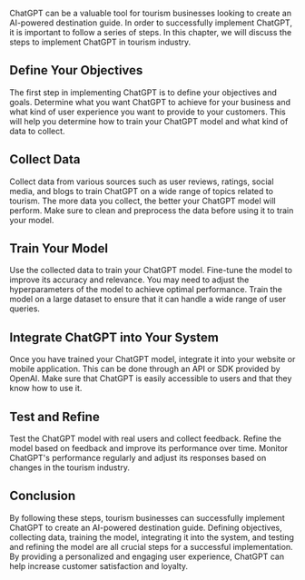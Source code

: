 
ChatGPT can be a valuable tool for tourism businesses looking to create an AI-powered destination guide. In order to successfully implement ChatGPT, it is important to follow a series of steps. In this chapter, we will discuss the steps to implement ChatGPT in tourism industry.

Define Your Objectives
----------------------

The first step in implementing ChatGPT is to define your objectives and goals. Determine what you want ChatGPT to achieve for your business and what kind of user experience you want to provide to your customers. This will help you determine how to train your ChatGPT model and what kind of data to collect.

Collect Data
------------

Collect data from various sources such as user reviews, ratings, social media, and blogs to train ChatGPT on a wide range of topics related to tourism. The more data you collect, the better your ChatGPT model will perform. Make sure to clean and preprocess the data before using it to train your model.

Train Your Model
----------------

Use the collected data to train your ChatGPT model. Fine-tune the model to improve its accuracy and relevance. You may need to adjust the hyperparameters of the model to achieve optimal performance. Train the model on a large dataset to ensure that it can handle a wide range of user queries.

Integrate ChatGPT into Your System
----------------------------------

Once you have trained your ChatGPT model, integrate it into your website or mobile application. This can be done through an API or SDK provided by OpenAI. Make sure that ChatGPT is easily accessible to users and that they know how to use it.

Test and Refine
---------------

Test the ChatGPT model with real users and collect feedback. Refine the model based on feedback and improve its performance over time. Monitor ChatGPT's performance regularly and adjust its responses based on changes in the tourism industry.

Conclusion
----------

By following these steps, tourism businesses can successfully implement ChatGPT to create an AI-powered destination guide. Defining objectives, collecting data, training the model, integrating it into the system, and testing and refining the model are all crucial steps for a successful implementation. By providing a personalized and engaging user experience, ChatGPT can help increase customer satisfaction and loyalty.
